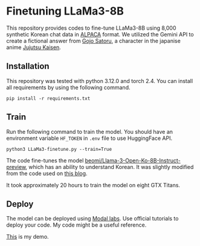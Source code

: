 # Finetuning LLaMa3-8B
This repository provides codes to fine-tune LLaMa3-8B using 8,000 synthetic Korean chat data in [ALPACA](https://github.com/gururise/AlpacaDataCleaned?tab=readme-ov-file) format. We utilized the Gemini API to create a fictional answer from [Gojo Satoru](https://jujutsu-kaisen.fandom.com/wiki/Satoru_Gojo), a character in the japanise anime [Jujutsu Kaisen](https://jujutsu-kaisen.fandom.com/wiki/Satoru_Gojo).

## Installation
This repository was tested with python 3.12.0 and torch 2.4. You can install all requirements by using the following command.
```
pip install -r requirements.txt
```

## Train
Run the following command to train the model. You should have an environment variable `HF_TOKEN` in `.env` file to use HuggingFace API.
```
python3 LLaMa3-finetune.py --train=True
```

The code fine-tunes the model [beomi/Llama-3-Open-Ko-8B-Instruct-preview](https://huggingface.co/beomi/Llama-3-Open-Ko-8B-Instruct-preview), which has an ability to understand Korean. It was slightly modified from the code used on [this blog](https://velog.io/@judy_choi/LLaMA3-%EC%9E%90%EC%98%81%EC%97%85-QA-%EC%B1%97%EB%B4%87-Fine-Tuning).

It took approximately 20 hours to train the model on eight GTX Titans.

## Deploy
The model can be deployed using [Modal labs](https://modal.com/docs/guide/webhooks#web_endpoint). Use official tutorials to deploy your code. My code might be a useful reference.

[This](https://llama3-8b-ko-gojo-demo.vercel.app) is my demo.
